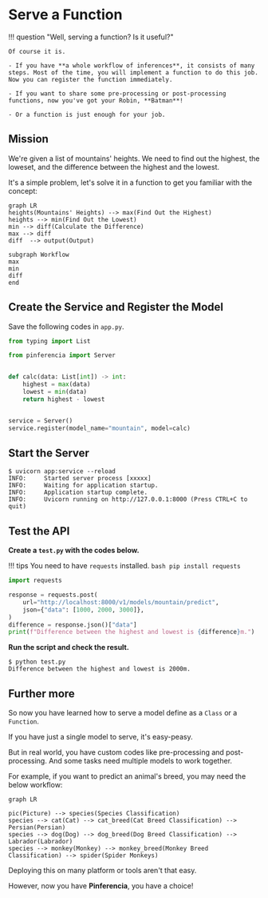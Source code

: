 # Serve a Function

!!! question "Well, serving a function? Is it useful?"

    Of course it is.

    - If you have **a whole workflow of inferences**, it consists of many steps. Most of the time, you will implement a function to do this job. Now you can register the function immediately.

    - If you want to share some pre-processing or post-processing functions, now you've got your Robin, **Batman**!

    - Or a function is just enough for your job.

## Mission

We're given a list of mountains' heights. We need to find out the highest, the loweset, and the difference between the highest and the lowest.

It's a simple problem, let's solve it in a function to get you familiar with the concept:

```mermaid
graph LR
heights(Mountains' Heights) --> max(Find Out the Highest)
heights --> min(Find Out the Lowest)
min --> diff(Calculate the Difference)
max --> diff
diff  --> output(Output)

subgraph Workflow
max
min
diff
end
```

## Create the Service and Register the Model

Save the following codes in `app.py`.

```python title="app.py" linenums="1"
from typing import List

from pinferencia import Server


def calc(data: List[int]) -> int:
    highest = max(data)
    lowest = min(data)
    return highest - lowest


service = Server()
service.register(model_name="mountain", model=calc)

```

## Start the Server

<div class="termy">

```console
$ uvicorn app:service --reload
INFO:     Started server process [xxxxx]
INFO:     Waiting for application startup.
INFO:     Application startup complete.
INFO:     Uvicorn running on http://127.0.0.1:8000 (Press CTRL+C to quit)
```

</div>

## Test the API

**Create a `test.py` with the codes below.**

!!! tips
    You need to have `requests` installed.
    ```bash
    pip install requests
    ```

```python title="test.py" linenums="1"
import requests

response = requests.post(
    url="http://localhost:8000/v1/models/mountain/predict",
    json={"data": [1000, 2000, 3000]},
)
difference = response.json()["data"]
print(f"Difference between the highest and lowest is {difference}m.")

```

**Run the script and check the result.**

<div class="termy">

```console
$ python test.py
Difference between the highest and lowest is 2000m.
```

</div>

## Further more

So now you have learned how to serve a model define as a `Class` or a `Function`.

If you have just a single model to serve, it's easy-peasy.

But in real world, you have custom codes like pre-processing and post-processing. And some tasks need multiple models to work together.

For example, if you want to predict an animal's breed, you may need the below workflow:

```mermaid
graph LR

pic(Picture) --> species(Species Classification)
species --> cat(Cat) --> cat_breed(Cat Breed Classification) --> Persian(Persian)
species --> dog(Dog) --> dog_breed(Dog Breed Classification) --> Labrador(Labrador)
species --> monkey(Monkey) --> monkey_breed(Monkey Breed Classification) --> spider(Spider Monkeys)
```

Deploying this on many platform or tools aren't that easy.

However, now you have **Pinferencia**, you have a choice!
